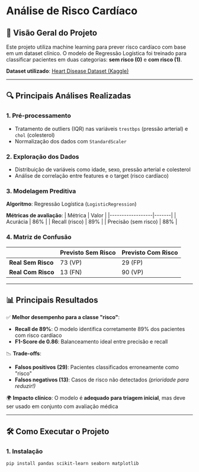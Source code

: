 # Análise de Risco Cardíaco

## 📌 Visão Geral do Projeto
Este projeto utiliza machine learning para prever risco cardíaco com base em um dataset clínico. O modelo de Regressão Logística foi treinado para classificar pacientes em duas categorias: **sem risco (0)** e **com risco (1)**.

**Dataset utilizado**: [Heart Disease Dataset (Kaggle)](https://www.kaggle.com/datasets/johnsmith88/heart-disease-dataset)

---

## 🔍 Principais Análises Realizadas

### 1. Pré-processamento
- Tratamento de outliers (IQR) nas variáveis `trestbps` (pressão arterial) e `chol` (colesterol)
- Normalização dos dados com `StandardScaler`

### 2. Exploração dos Dados
- Distribuição de variáveis como idade, sexo, pressão arterial e colesterol
- Análise de correlação entre features e o target (risco cardíaco)

### 3. Modelagem Preditiva
**Algoritmo**: Regressão Logística (`LogisticRegression`)

**Métricas de avaliação**:
| Métrica          | Valor |
|------------------|-------|
| Acurácia         | 86%   |
| Recall (risco)   | 89%   |
| Precisão (sem risco) | 88% |

### 4. Matriz de Confusão
|                | Previsto Sem Risco | Previsto Com Risco |
|----------------|--------------------|--------------------|
| **Real Sem Risco** | 73 (VP)            | 29 (FP)            |
| **Real Com Risco** | 13 (FN)            | 90 (VP)            |

---

## 📊 Principais Resultados
✅ **Melhor desempenho para a classe "risco"**:
- **Recall de 89%**: O modelo identifica corretamente 89% dos pacientes com risco cardíaco
- **F1-Score de 0.86**: Balanceamento ideal entre precisão e recall

📉 **Trade-offs**:
- **Falsos positivos (29)**: Pacientes classificados erroneamente como "risco"
- **Falsos negativos (13)**: Casos de risco não detectados *(prioridade para reduzir!)*

🌍 **Impacto clínico**:
O modelo é **adequado para triagem inicial**, mas deve ser usado em conjunto com avaliação médica

---

## 🛠 Como Executar o Projeto

### 1. Instalação
```bash
pip install pandas scikit-learn seaborn matplotlib
